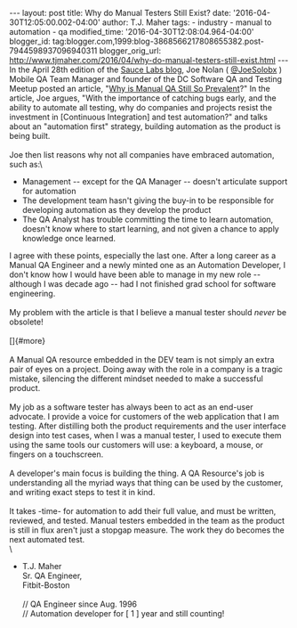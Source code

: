 \-\-- layout: post title: Why do Manual Testers Still Exist? date:
\'2016-04-30T12:05:00.002-04:00\' author: T.J. Maher tags: - industry -
manual to automation - qa modified\_time:
\'2016-04-30T12:08:04.964-04:00\' blogger\_id:
tag:blogger.com,1999:blog-3868566217808655382.post-7944598937096940311
blogger\_orig\_url:
http://www.tjmaher.com/2016/04/why-do-manual-testers-still-exist.html
\-\-- In the April 28th edition of the [Sauce Labs
blog](http://sauceio.com/index.php/2016/04/why-is-manual-qa-still-so-prevalent/),
Joe Nolan ( [\@JoeSolobx](https://twitter.com/JoeSolobx) ) Mobile QA
Team Manager and founder of the DC Software QA and Testing Meetup posted
an article, \"[Why is Manual QA Still So
Prevalent](http://sauceio.com/index.php/2016/04/why-is-manual-qa-still-so-prevalent/)?\"
In the article, Joe argues, \"With the importance of catching bugs
early, and the ability to automate all testing, why do companies and
projects resist the investment in \[Continuous Integration\] and test
automation?\" and talks about an \"automation first\" strategy, building
automation as the product is being built.\
\
Joe then list reasons why not all companies have embraced automation,
such as:\

-   Management \-- except for the QA Manager \-- doesn\'t articulate
    support for automation
-   The development team hasn\'t giving the buy-in to be responsible for
    developing automation as they develop the product
-   The QA Analyst has trouble committing the time to learn automation,
    doesn\'t know where to start learning, and not given a chance to
    apply knowledge once learned.

I agree with these points, especially the last one. After a long career
as a Manual QA Engineer and a newly minted one as an Automation
Developer, I don\'t know how I would have been able to manage in my new
role \-- although I was decade ago \-- had I not finished grad school
for software engineering.\
\
My problem with the article is that I believe a manual tester should
*never* be obsolete!\
\
[]{#more}\
\
A Manual QA resource embedded in the DEV team is not simply an extra
pair of eyes on a project. Doing away with the role in a company is a
tragic mistake, silencing the different mindset needed to make a
successful product.\
\
My job as a software tester has always been to act as an end-user
advocate. I provide a voice for customers of the web application that I
am testing. After distilling both the product requirements and the user
interface design into test cases, when I was a manual tester, I used to
execute them using the same tools our customers will use: a keyboard, a
mouse, or fingers on a touchscreen.\
\
A developer\'s main focus is building the thing. A QA Resource\'s job is
understanding all the myriad ways that thing can be used by the
customer, and writing exact steps to test it in kind.\
\
It takes -time- for automation to add their full value, and must be
written, reviewed, and tested. Manual testers embedded in the team as
the product is still in flux aren\'t just a stopgap measure. The work
they do becomes the next automated test.\
\
- T.J. Maher\
Sr. QA Engineer,\
Fitbit-Boston\
\
// QA Engineer since Aug. 1996\
// Automation developer for \[ 1 \] year and still counting!
